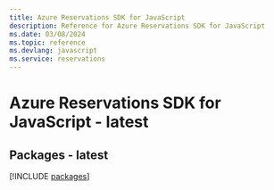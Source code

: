 ```yaml
---
title: Azure Reservations SDK for JavaScript
description: Reference for Azure Reservations SDK for JavaScript
ms.date: 03/08/2024
ms.topic: reference
ms.devlang: javascript
ms.service: reservations
---
```

# Azure Reservations SDK for JavaScript - latest
## Packages - latest
[!INCLUDE [packages](reservations-index.md)]